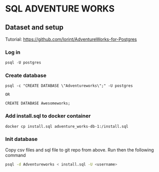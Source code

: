 # SQL ADVENTURE WORKS 

## Dataset and setup
Tutorial: https://github.com/lorint/AdventureWorks-for-Postgres

### Log in
```sql
psql -U postgres
```

### Create database
```
psql -c "CREATE DATABASE \"Adventureworks\";" -U postgres

OR

CREATE DATABASE Awesomeworks;
```

### Add install.sql to docker container
```docker
docker cp install.sql adventure_works-db-1:/install.sql
```

### Init database
Copy csv files and sql file to git repo from above. Run then the following command 
```zsh
psql -d Adventureworks < install.sql -U <username>
```